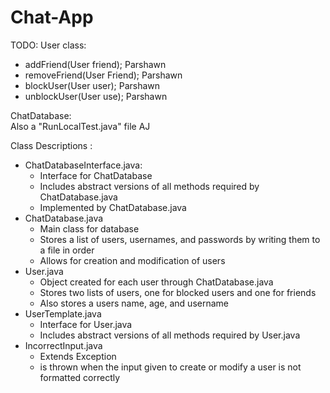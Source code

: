# Chat-App
TODO:
User class:
- addFriend(User friend);  Parshawn
- removeFriend(User Friend);  Parshawn
- blockUser(User user);  Parshawn
- unblockUser(User use);  Parshawn

ChatDatabase:  
Also a "RunLocalTest.java" file  AJ


Class Descriptions :
 - ChatDatabaseInterface.java:
     - Interface for ChatDatabase
     - Includes abstract versions of all methods required by ChatDatabase.java
     - Implemented by ChatDatabase.java
 - ChatDatabase.java
     - Main class for database
     - Stores a list of users, usernames, and passwords by writing them to a file in order
     - Allows for creation and modification of users
 - User.java
     - Object created for each user through ChatDatabase.java
     - Stores two lists of users, one for blocked users and one for friends
     - Also stores a users name, age, and username
 - UserTemplate.java
     - Interface for User.java
     - Includes abstract versions of all methods required by User.java
 - IncorrectInput.java
     - Extends Exception
     - is thrown when the input given to create or modify a user is not formatted correctly
   
